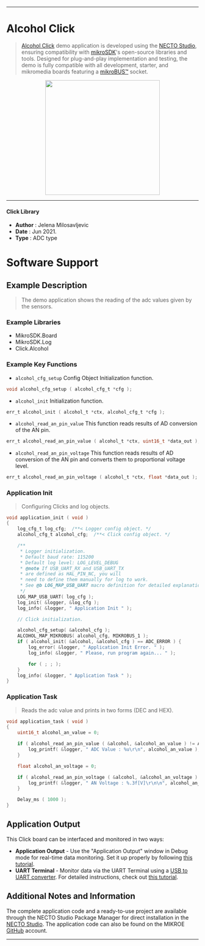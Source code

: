 
---
# Alcohol Click

> [Alcohol Click](https://www.mikroe.com/?pid_product=MIKROE-1586) demo application is developed using
the [NECTO Studio](https://www.mikroe.com/necto), ensuring compatibility with [mikroSDK](https://www.mikroe.com/mikrosdk)'s
open-source libraries and tools. Designed for plug-and-play implementation and testing, the demo is fully compatible with
all development, starter, and mikromedia boards featuring a [mikroBUS&trade;](https://www.mikroe.com/mikrobus) socket.

<p align="center">
  <img src="https://www.mikroe.com/?pid_product=MIKROE-1586&image=1" height=300px>
</p>

---

#### Click Library

- **Author**        : Jelena Milosavljevic
- **Date**          : Jun 2021.
- **Type**          : ADC type

# Software Support

## Example Description

> The demo application shows the reading of the adc values given by the sensors.

### Example Libraries

- MikroSDK.Board
- MikroSDK.Log
- Click.Alcohol

### Example Key Functions

- `alcohol_cfg_setup` Config Object Initialization function.
```c
void alcohol_cfg_setup ( alcohol_cfg_t *cfg );
```

- `alcohol_init` Initialization function.
```c
err_t alcohol_init ( alcohol_t *ctx, alcohol_cfg_t *cfg );
```

- `alcohol_read_an_pin_value` This function reads results of AD conversion of the AN pin.
```c
err_t alcohol_read_an_pin_value ( alcohol_t *ctx, uint16_t *data_out );
```

- `alcohol_read_an_pin_voltage` This function reads results of AD conversion of the AN pin and converts them to proportional voltage level.
```c
err_t alcohol_read_an_pin_voltage ( alcohol_t *ctx, float *data_out );
```

### Application Init

> Configuring Clicks and log objects.

```c
void application_init ( void ) 
{
    log_cfg_t log_cfg;  /**< Logger config object. */
    alcohol_cfg_t alcohol_cfg;  /**< Click config object. */

    /** 
     * Logger initialization.
     * Default baud rate: 115200
     * Default log level: LOG_LEVEL_DEBUG
     * @note If USB_UART_RX and USB_UART_TX 
     * are defined as HAL_PIN_NC, you will 
     * need to define them manually for log to work. 
     * See @b LOG_MAP_USB_UART macro definition for detailed explanation.
     */
    LOG_MAP_USB_UART( log_cfg );
    log_init( &logger, &log_cfg );
    log_info( &logger, " Application Init " );

    // Click initialization.

    alcohol_cfg_setup( &alcohol_cfg );
    ALCOHOL_MAP_MIKROBUS( alcohol_cfg, MIKROBUS_1 );
    if ( alcohol_init( &alcohol, &alcohol_cfg ) == ADC_ERROR ) {
        log_error( &logger, " Application Init Error. " );
        log_info( &logger, " Please, run program again... " );

        for ( ; ; );
    }
    log_info( &logger, " Application Task " );
}
```

### Application Task

> Reads the adc value and prints in two forms (DEC and HEX).

```c
void application_task ( void ) 
{
    uint16_t alcohol_an_value = 0;

    if ( alcohol_read_an_pin_value ( &alcohol, &alcohol_an_value ) != ADC_ERROR ) {
        log_printf( &logger, " ADC Value : %u\r\n", alcohol_an_value );
    }

    float alcohol_an_voltage = 0;

    if ( alcohol_read_an_pin_voltage ( &alcohol, &alcohol_an_voltage ) != ADC_ERROR ) {
        log_printf( &logger, " AN Voltage : %.3f[V]\r\n\n", alcohol_an_voltage );
    }

    Delay_ms ( 1000 );
}
```


## Application Output

This Click board can be interfaced and monitored in two ways:
- **Application Output** - Use the "Application Output" window in Debug mode for real-time data monitoring.
Set it up properly by following [this tutorial](https://www.youtube.com/watch?v=ta5yyk1Woy4).
- **UART Terminal** - Monitor data via the UART Terminal using
a [USB to UART converter](https://www.mikroe.com/click/interface/usb?interface*=uart,uart). For detailed instructions,
check out [this tutorial](https://help.mikroe.com/necto/v2/Getting%20Started/Tools/UARTTerminalTool).

## Additional Notes and Information

The complete application code and a ready-to-use project are available through the NECTO Studio Package Manager for 
direct installation in the [NECTO Studio](https://www.mikroe.com/necto). The application code can also be found on
the MIKROE [GitHub](https://github.com/MikroElektronika/mikrosdk_click_v2) account.

---
